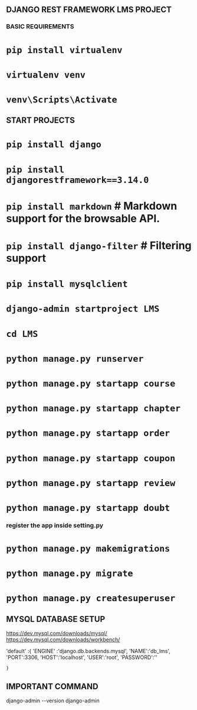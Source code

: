 ## DJANGO REST FRAMEWORK LMS PROJECT 

### BASIC REQUIREMENTS

# `pip install virtualenv`
# `virtualenv venv`
# `venv\Scripts\Activate`

## START PROJECTS

# `pip install django`
# `pip install djangorestframework==3.14.0`
# `pip install markdown`       # Markdown support for the browsable API.
# `pip install django-filter`  # Filtering support
# `pip install mysqlclient`


# `django-admin startproject LMS`
# `cd LMS`
# `python manage.py runserver`

# `python manage.py startapp course`
# `python manage.py startapp chapter`
# `python manage.py startapp order`
# `python manage.py startapp coupon`
# `python manage.py startapp review`
# `python manage.py startapp doubt`

### register the app inside setting.py

# `python manage.py makemigrations`
# `python manage.py migrate`
# `python manage.py createsuperuser`

## MYSQL DATABASE SETUP
https://dev.mysql.com/downloads/mysql/
https://dev.mysql.com/downloads/workbench/

'default' :{
        'ENGINE' :'django.db.backends.mysql',
        'NAME':'db_lms',
        'PORT':3306,
        'HOST':'localhost',
        'USER':'root',
        'PASSWORD':''

    }



## IMPORTANT COMMAND
django-admin --version
django-admin 
